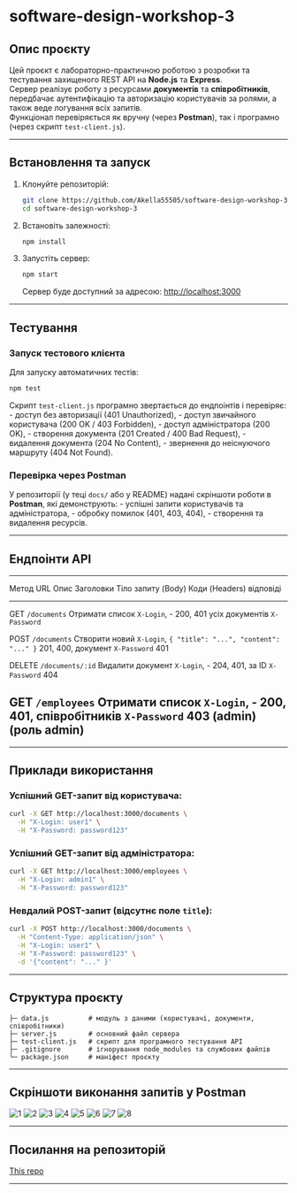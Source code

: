 # software-design-workshop-3

## Опис проєкту

Цей проєкт є лабораторно-практичною роботою з розробки та тестування
захищеного REST API на **Node.js** та **Express**.\
Сервер реалізує роботу з ресурсами **документів** та **співробітників**,
передбачає аутентифікацію та авторизацію користувачів за ролями, а також
веде логування всіх запитів.\
Функціонал перевіряється як вручну (через **Postman**), так і програмно
(через скрипт `test-client.js`).

------------------------------------------------------------------------

## Встановлення та запуск

1.  Клонуйте репозиторій:

    ``` bash
    git clone https://github.com/Akella55505/software-design-workshop-3
    cd software-design-workshop-3
    ```

2.  Встановіть залежності:

    ``` bash
    npm install
    ```

3.  Запустіть сервер:

    ``` bash
    npm start
    ```

    Сервер буде доступний за адресою: <http://localhost:3000>

------------------------------------------------------------------------

## Тестування

### Запуск тестового клієнта

Для запуску автоматичних тестів:

``` bash
npm test
```

Скрипт `test-client.js` програмно звертається до ендпоінтів і
перевіряє: - доступ без авторизації (401 Unauthorized), - доступ
звичайного користувача (200 OK / 403 Forbidden), - доступ адміністратора
(200 OK), - створення документа (201 Created / 400 Bad Request), -
видалення документа (204 No Content), - звернення до неіснуючого
маршруту (404 Not Found).

### Перевірка через Postman

У репозиторії (у теці `docs/` або у README) надані скріншоти роботи в
**Postman**, які демонструють: - успішні запити користувачів та
адміністратора, - обробку помилок (401, 403, 404), - створення та
видалення ресурсів.

------------------------------------------------------------------------

## Ендпоінти API

  -------------------------------------------------------------------------------------------------------------------
  Метод    URL                Опис              Заголовки        Тіло запиту (Body)                       Коди
                                                (Headers)                                                 відповіді
  -------- ------------------ ----------------- ---------------- ---------------------------------------- -----------
  GET      `/documents`       Отримати список   `X-Login`,       \-                                       200, 401
                              усіх документів   `X-Password`                                              

  POST     `/documents`       Створити новий    `X-Login`,       `{ "title": "...", "content": "..." }`   201, 400,
                              документ          `X-Password`                                              401

  DELETE   `/documents/:id`   Видалити документ `X-Login`,       \-                                       204, 401,
                              за ID             `X-Password`                                              404

  GET      `/employees`       Отримати список   `X-Login`,       \-                                       200, 401,
                              співробітників    `X-Password`                                              403
                              (admin)           (роль admin)                                              
  -------------------------------------------------------------------------------------------------------------------

------------------------------------------------------------------------

## Приклади використання

### Успішний GET-запит від користувача:

``` bash
curl -X GET http://localhost:3000/documents \
  -H "X-Login: user1" \
  -H "X-Password: password123"
```

### Успішний GET-запит від адміністратора:

``` bash
curl -X GET http://localhost:3000/employees \
  -H "X-Login: admin1" \
  -H "X-Password: password123"
```

### Невдалий POST-запит (відсутнє поле `title`):

``` bash
curl -X POST http://localhost:3000/documents \
  -H "Content-Type: application/json" \
  -H "X-Login: user1" \
  -H "X-Password: password123" \
  -d '{"content": "..." }'
```

------------------------------------------------------------------------

## Структура проєкту

    ├─ data.js          # модуль з даними (користувачі, документи, співробітники)
    ├─ server.js        # основний файл сервера
    ├─ test-client.js   # скрипт для програмного тестування API
    ├─ .gitignore       # ігнорування node_modules та службових файлів
    └─ package.json     # маніфест проєкту

------------------------------------------------------------------------

## Скріншоти виконання запитів у Postman

![1](images/1.jpg)
![2](images/2.jpg)
![3](images/3.jpg)
![4](images/4.jpg)
![5](images/5.jpg)
![6](images/6.jpg)
![7](images/7.jpg)
![8](images/8.jpg)

------------------------------------------------------------------------

## Посилання на репозиторій

[This repo](https://github.com/Akella55505/software-design-workshop-3)

------------------------------------------------------------------------
